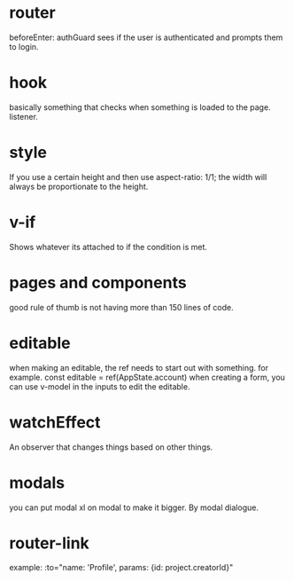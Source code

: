 # router
beforeEnter: authGuard sees if the user is authenticated and prompts them to login.

# hook
basically something that checks when something is loaded to the page. listener.

# style
If you use a certain height and then use aspect-ratio: 1/1; the width will always be proportionate to the height.

# v-if
Shows whatever its attached to if the condition is met.

# pages and components
good rule of thumb is not having more than 150 lines of code.

# editable 
when making an editable, the ref needs to start out with something. for example. const editable = ref(AppState.account)
when creating a form, you can use v-model in the inputs to edit the editable.

# watchEffect 
An observer that changes things based on other things.

# modals
you can put modal xl on modal to make it bigger. By modal dialogue.
 
# router-link
example: 
:to="name: 'Profile', params: {id: project.creatorId}" 

